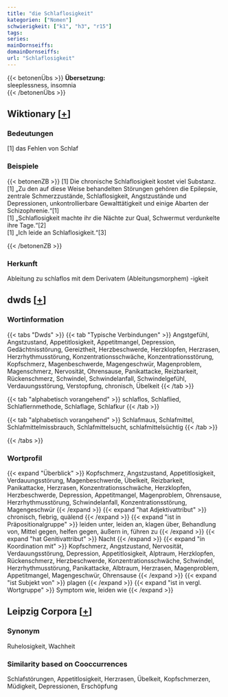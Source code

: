 ```yaml
---
title: "die Schlaflosigkeit"
kategorien: ["Nomen"]
schwierigkeit: ["k1", "h3", "r15"]
tags:
series:
mainDornseiffs:
domainDornseiffs:
url: "Schlaflosigkeit"
---
```


{{< betonenÜbs >}}
**Übersetzung:**  
sleeplessness, insomnia  
{{< /betonenÜbs >}}

## Wiktionary [[+](https://de.wiktionary.org/wiki/Schlaflosigkeit)]

### Bedeutungen
[1] das Fehlen von Schlaf  

### Beispiele
{{< betonenZB >}}
[1] Die chronische Schlaflosigkeit kostet viel Substanz.  
[1] „Zu den auf diese Weise behandelten Störungen gehören die Epilepsie, zentrale Schmerzzustände, Schlaflosigkeit, Angstzustände und Depressionen, unkontrollierbare Gewalttätigkeit und einige Abarten der Schizophrenie.“[1]  
[1] „Schlaflosigkeit machte ihr die Nächte zur Qual, Schwermut verdunkelte ihre Tage.“[2]  
[1] „Ich leide an Schlaflosigkeit.“[3]  

{{< /betonenZB >}}
### Herkunft
Ableitung zu schlaflos mit dem Derivatem (Ableitungsmorphem) -igkeit  



## dwds [[+](https://www.dwds.de/wb/Schlaflosigkeit)]

### Wortinformation
{{< tabs "Dwds" >}}
{{< tab "Typische Verbindungen" >}}
Angstgefühl, Angstzustand, Appetitlosigkeit, Appetitmangel, Depression, Gedächtnisstörung, Gereiztheit, Herzbeschwerde, Herzklopfen, Herzrasen, Herzrhythmusstörung, Konzentrationsschwäche, Konzentrationsstörung, Kopfschmerz, Magenbeschwerde, Magengeschwür, Magenproblem, Magenschmerz, Nervosität, Ohrensause, Panikattacke, Reizbarkeit, Rückenschmerz, Schwindel, Schwindelanfall, Schwindelgefühl, Verdauungsstörung, Verstopfung, chronisch, Übelkeit
{{< /tab >}}

{{< tab "alphabetisch vorangehend" >}}
schlaflos, Schlaflied, Schlaflernmethode, Schlaflage, Schlafkur
{{< /tab >}}

{{< tab "alphabetisch vorangehend" >}}
Schlafmaus, Schlafmittel, Schlafmittelmissbrauch, Schlafmittelsucht, schlafmittelsüchtig
{{< /tab >}}

{{< /tabs >}}

### Wortprofil
{{< expand "Überblick" >}} Kopfschmerz, Angstzustand, Appetitlosigkeit, Verdauungsstörung, Magenbeschwerde, Übelkeit, Reizbarkeit, Panikattacke, Herzrasen, Konzentrationsschwäche, Herzklopfen, Herzbeschwerde, Depression, Appetitmangel, Magenproblem, Ohrensause, Herzrhythmusstörung, Schwindelanfall, Konzentrationsstörung, Magengeschwür {{< /expand >}}
{{< expand "hat Adjektivattribut" >}} chronisch, fiebrig, quälend {{< /expand >}}
{{< expand "ist in Präpositionalgruppe" >}} leiden unter, leiden an, klagen über, Behandlung von, Mittel gegen, helfen gegen, äußern in, führen zu {{< /expand >}}
{{< expand "hat Genitivattribut" >}} Nacht {{< /expand >}}
{{< expand "in Koordination mit" >}} Kopfschmerz, Angstzustand, Nervosität, Verdauungsstörung, Depression, Appetitlosigkeit, Alptraum, Herzklopfen, Rückenschmerz, Herzbeschwerde, Konzentrationsschwäche, Schwindel, Herzrhythmusstörung, Panikattacke, Albtraum, Herzrasen, Magenproblem, Appetitmangel, Magengeschwür, Ohrensause {{< /expand >}}
{{< expand "ist Subjekt von" >}} plagen {{< /expand >}}
{{< expand "ist in vergl. Wortgruppe" >}} Symptom wie, leiden wie {{< /expand >}}

## Leipzig Corpora [[+](https://corpora.uni-leipzig.de/en/res?word=Schlaflosigkeit&corpusId=deu_newscrawl-public_2018)]


### Synonym
Ruhelosigkeit, Wachheit


### Similarity based on Cooccurrences
Schlafstörungen, Appetitlosigkeit, Herzrasen, Übelkeit, Kopfschmerzen, Müdigkeit, Depressionen, Erschöpfung

